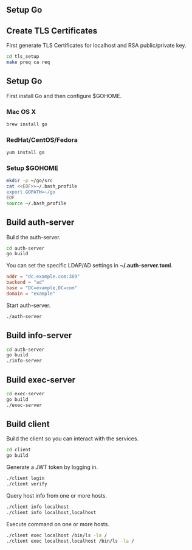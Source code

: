 ## Setup Go


## Create TLS Certificates

First generate TLS Certificates for localhost and RSA public/private key.

```bash
cd tls_setup
make preq ca req
```

## Setup Go

First install Go and then configure $GOHOME.

### Mac OS X

```bash
brew install go
```

### RedHat/CentOS/Fedora

```bash
yum install go
```

### Setup $GOHOME
```bash
mkdir -p ~/go/src
cat <<EOF>>~/.bash_profile
export GOPATH=~/go
EOF
source ~/.bash_profile
```

## Build auth-server

Build the auth-server.

```bash
cd auth-server
go build
```

You can set the specific LDAP/AD settings in **~/.auth-server.toml**.

```toml
addr = "dc.example.com:389"
backend = "ad"
base = "DC=example,DC=com"
domain = "example"
```

Start auth-server.

```bash
./auth-server
```

## Build info-server

```bash
cd auth-server
go build
./info-server
```

## Build exec-server

```bash
cd exec-server
go build
./exec-server
```

## Build client

Build the client so you can interact with the services.

```bash
cd client
go build
```

Generate a JWT token by logging in.

```bash
./client login
./client verify
```

Query host info from one or more hosts.

```bash
./client info localhost
./client info localhost,localhost
```

Execute command on one or more hosts.

```bash
./client exec localhost /bin/ls -la /
./client exec localhost,localhost /bin/ls -la /
```
